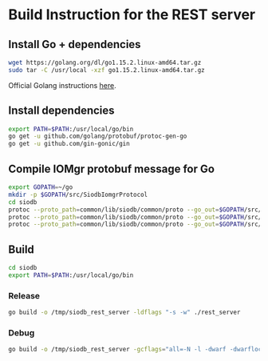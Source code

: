# Build Instruction for the REST server

## Install Go + dependencies

```bash
wget https://golang.org/dl/go1.15.2.linux-amd64.tar.gz
sudo tar -C /usr/local -xzf go1.15.2.linux-amd64.tar.gz
```

Official Golang instructions [here](https://golang.org/doc/install).

## Install dependencies

```bash
export PATH=$PATH:/usr/local/go/bin
go get -u github.com/golang/protobuf/protoc-gen-go
go get -u github.com/gin-gonic/gin
```

## Compile IOMgr protobuf message for Go

```bash
export GOPATH=~/go
mkdir -p $GOPATH/src/SiodbIomgrProtocol
cd siodb
protoc --proto_path=common/lib/siodb/common/proto --go_out=$GOPATH/src/SiodbIomgrProtocol common/lib/siodb/common/proto/CommonMessages.proto
protoc --proto_path=common/lib/siodb/common/proto --go_out=$GOPATH/src/SiodbIomgrProtocol common/lib/siodb/common/proto/ColumnDataType.proto
protoc --proto_path=common/lib/siodb/common/proto --go_out=$GOPATH/src/SiodbIomgrProtocol common/lib/siodb/common/proto/IOManagerProtocol.proto
```

## Build

```bash
cd siodb
export PATH=$PATH:/usr/local/go/bin
```

### Release

```bash
go build -o /tmp/siodb_rest_server -ldflags "-s -w" ./rest_server
```

### Debug

```bash
go build -o /tmp/siodb_rest_server -gcflags="all=-N -l -dwarf -dwarflocationlists" ./rest_server
```
